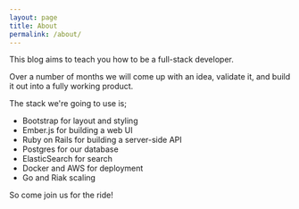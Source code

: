 ```yaml
---
layout: page
title: About
permalink: /about/
---
```


This blog aims to teach you how to be a full-stack developer.

Over a number of months we will come up with an idea, validate it, and build it out into a fully working product.

The stack we're going to use is;

* Bootstrap for layout and styling
* Ember.js for building a web UI
* Ruby on Rails for building a server-side API
* Postgres for our database
* ElasticSearch for search
* Docker and AWS for deployment
* Go and Riak scaling

So come join us for the ride!
